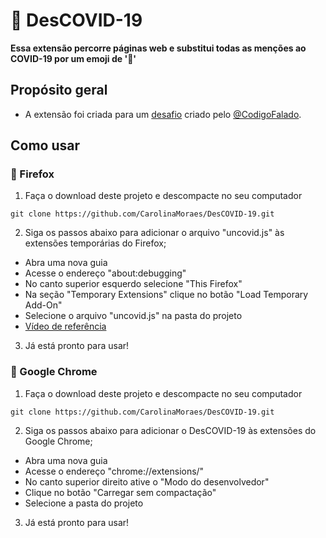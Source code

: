 # 💉 DesCOVID-19 

**Essa extensão percorre páginas web e substitui todas as menções ao COVID-19 por um emoji de '💉'**  

## Propósito geral

* A extensão foi criada para um [desafio](https://twitter.com/CodigoFalado/status/1244296923424702465) criado pelo [@CodigoFalado](https://twitter.com/CodigoFalado).

## Como usar


### 🦊 Firefox 
1. Faça o download deste projeto e descompacte no seu computador
  ```
  git clone https://github.com/CarolinaMoraes/DesCOVID-19.git
  ```
2. Siga os passos abaixo para adicionar o arquivo "uncovid.js" às extensões temporárias do Firefox;
- Abra uma nova guia
- Acesse o endereço "about:debugging" 
- No canto superior esquerdo selecione "This Firefox"
- Na seção "Temporary Extensions" clique no botão "Load Temporary Add-On"
- Selecione o arquivo "uncovid.js" na pasta do projeto
- [Vídeo de referência](https://www.youtube.com/watch?v=cer9EUKegG4)

3. Já está pronto para usar!



### 🦄 Google Chrome  

1. Faça o download deste projeto e descompacte no seu computador
  ```
  git clone https://github.com/CarolinaMoraes/DesCOVID-19.git
  ```
2. Siga os passos abaixo para adicionar o DesCOVID-19 às extensões do Google Chrome;
- Abra uma nova guia
- Acesse o endereço "chrome://extensions/"
- No canto superior direito ative o "Modo do desenvolvedor"
- Clique no botão "Carregar sem compactação"
- Selecione a pasta do projeto

3. Já está pronto para usar!

